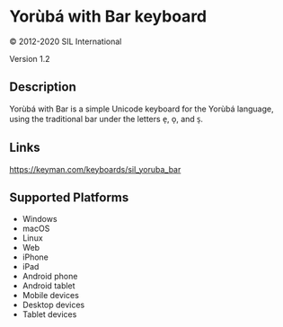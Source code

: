 Yorùbá with Bar keyboard
==============

© 2012-2020 SIL International

Version 1.2

Description
-----------

Yorùbá with Bar is a simple Unicode keyboard for the Yorùbá language, using the traditional bar under the letters e̩, o̩, and s̩.

Links
-----
https://keyman.com/keyboards/sil_yoruba_bar

Supported Platforms
-------------------
 * Windows
 * macOS
 * Linux
 * Web
 * iPhone
 * iPad
 * Android phone
 * Android tablet
 * Mobile devices
 * Desktop devices
 * Tablet devices
